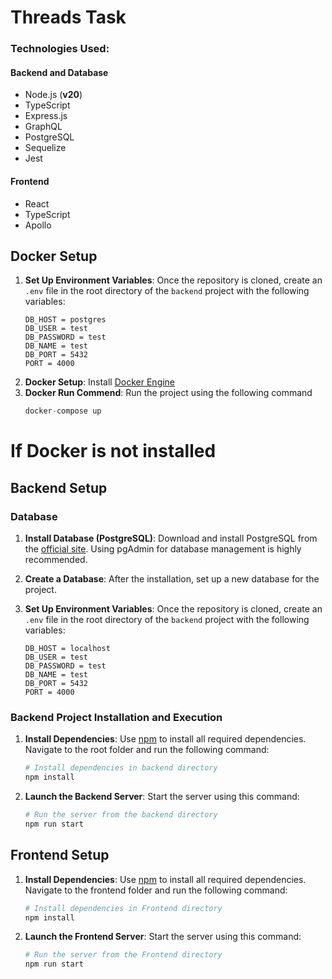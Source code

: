 # Threads Task

### Technologies Used:

#### Backend and Database

- Node.js (**v20**)
- TypeScript
- Express.js
- GraphQL
- PostgreSQL
- Sequelize
- Jest

#### Frontend

- React
- TypeScript
- Apollo

## Docker Setup

1. **Set Up Environment Variables**: Once the repository is cloned, create an `.env` file in the root directory of the `backend` project with the following variables:
   ```
   DB_HOST = postgres
   DB_USER = test
   DB_PASSWORD = test
   DB_NAME = test
   DB_PORT = 5432
   PORT = 4000
   ```
2. **Docker Setup**: Install [Docker Engine](https://docs.docker.com/engine/install/)
3. **Docker Run Commend**: Run the project using the following command
   ```javascript
   docker-compose up
   ```

# If Docker is not installed

## Backend Setup

### Database

1. **Install Database (PostgreSQL)**: Download and install PostgreSQL from the [official site](https://www.enterprisedb.com/downloads/postgres-postgresql-downloads). Using pgAdmin for database management is highly recommended.
2. **Create a Database**: After the installation, set up a new database for the project.
3. **Set Up Environment Variables**: Once the repository is cloned, create an `.env` file in the root directory of the `backend` project with the following variables:

   ```
   DB_HOST = localhost
   DB_USER = test
   DB_PASSWORD = test
   DB_NAME = test
   DB_PORT = 5432
   PORT = 4000
   ```

### Backend Project Installation and Execution

1. **Install Dependencies**: Use [npm](https://docs.npmjs.com/) to install all required dependencies. Navigate to the root folder and run the following command:

   ```bash
   # Install dependencies in backend directory
   npm install
   ```

2. **Launch the Backend Server**: Start the server using this command:

   ```bash
   # Run the server from the backend directory
   npm run start
   ```

## Frontend Setup

1. **Install Dependencies**: Use [npm](https://docs.npmjs.com/) to install all required dependencies. Navigate to the frontend folder and run the following command:

   ```bash
   # Install dependencies in Frontend directory
   npm install
   ```

2. **Launch the Frontend Server**: Start the server using this command:

   ```bash
   # Run the server from the Frontend directory
   npm run start
   ```
